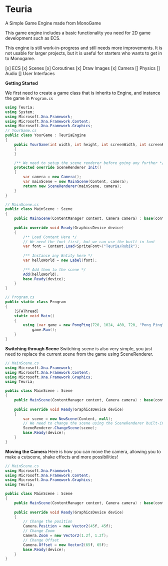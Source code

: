 # Teuria
 A Simple Game Engine made from MonoGame
 
 This game engine includes a basic functionality you need for 2D game development such as ECS.
 
 This engine is still work-in-progress and still needs more improvements. It is not usable for larger projects, but it is useful for starters who wants to get in to Monogame.
 
 [x] ECS
 [x] Scenes
 [x] Coroutines
 [x] Draw Images
 [x] Camera
 [] Physics
 [] Audio
 [] User Interfaces
 

**Getting Started**

We first need to create a game class that is inherits to Engine, and instance the game in `Program.cs`
```csharp
using Teuria;
using System;
using Microsoft.Xna.Framework;
using Microsoft.Xna.Framework.Content;
using Microsoft.Xna.Framework.Graphics;
// YourGame.cs
public class YourGame : TeuriaEngine
{
    public YourGame(int width, int height, int screenWidth, int screenHeight, string windowTitle, bool fullScreen) : base(width, height, screenWidth, screenHeight, windowTitle, fullScreen)
    {
    }

    /** We need to setup the scene renderer before going any further */
    protected override SceneRenderer Init()
    {
        var camera = new Camera();
		var mainScene = new MainScene(Content, camera);
        return new SceneRenderer(mainScene, camera);
    }
}

// MainScene.cs
public class MainScene : Scene 
{
	public MainScene(ContentManager content, Camera camera) : base(content, camera) {}
	
	public override void Ready(GraphicsDevice device) 
	{
		/** Load Content Here */
		// We need the font first, but we can use the built-in font
		var font = Content.Load<SpriteFont>("Teuria/Rubik");
		
		/** Instance any Entity here */
		var helloWorld = new Label(font);
		
		/** Add them to the scene */
		Add(helloWorld);
		base.Ready(device);
	}
}

// Program.cs
public static class Program
{
    [STAThread]
    static void Main()
    {
        using (var game = new PongPing(720, 1024, 480, 720, "Pong Ping", false))
            game.Run();
    }
}
```

**Switching through Scene**
Switching scene is also very simple, you just need to replace the current scene from the game using SceneRenderer.

```csharp
// MainScene.cs
using Microsoft.Xna.Framework;
using Microsoft.Xna.Framework.Content;
using Microsoft.Xna.Framework.Graphics;
using Teuria;

public class MainScene : Scene 
{
	public MainScene(ContentManager content, Camera camera) : base(content, camera) {}
	
	public override void Ready(GraphicsDevice device) 
	{
		var scene = new NewScene(Content, null);
        // We need to change the scene using the SceneRenderer built-in to Scene
        SceneRenderer.ChangeScene(scene);
		base.Ready(device);
	}
}
```

**Moving the Camera**
Here is how you can move the camera, allowing you to make a cutscene, shake effects and more possibilities!

```csharp
// MainScene.cs
using Microsoft.Xna.Framework;
using Microsoft.Xna.Framework.Content;
using Microsoft.Xna.Framework.Graphics;
using Teuria;

public class MainScene : Scene 
{
	public MainScene(ContentManager content, Camera camera) : base(content, camera) {}
	
	public override void Ready(GraphicsDevice device) 
	{
        // Change the position
        Camera.Position = new Vector2(45f, 45f);
        // Change Zoom
        Camera.Zoom = new Vector2(1.2f, 1.2f);
        // Change Offset
        Camera.Offset = new Vector2(65f, 65f);
		base.Ready(device);
	}
}
```